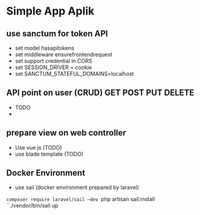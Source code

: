 # Simple App Aplik

## use sanctum for token API
- set model hasapitokens
- set middleware ensurefrontendrequest
- set support credential in CORS
- set SESSION_DRIVER = cookie
- set SANCTUM_STATEFUL_DOMAINS=localhost

## API point on user (CRUD) GET POST PUT DELETE
- TODO
- 
## prepare view on web controller
- Use vue js (TODO)
- use blade template (TODO)

## Docker Environment
- use sail (docker environment prepared by laravel)

``composer require laravel/sail –dev
``php artisan sail:install
``./vendor/bin/sail up